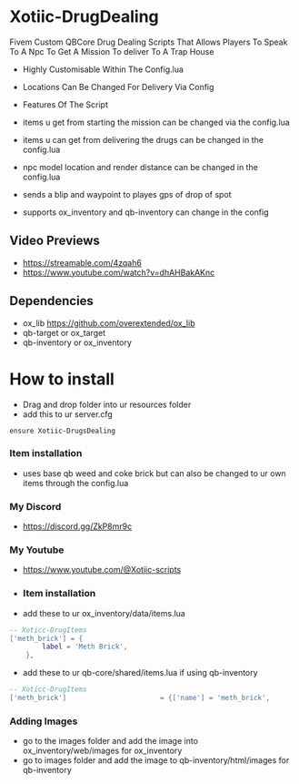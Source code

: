 # Xotiic-DrugDealing
Fivem Custom QBCore Drug Dealing Scripts That Allows Players To Speak To A Npc To Get A Mission To deliver To A Trap House

- Highly Customisable Within The Config.lua
- Locations Can Be Changed For Delivery Via Config

- Features Of The Script
- items u get from starting the mission can be changed via the config.lua
- items u can get from delivering the drugs can be changed in the config.lua
- npc model location and render distance can be changed in the config.lua 
- sends a blip and waypoint to playes gps of drop of spot
- supports ox_inventory and qb-inventory can change in the config

## Video Previews
- https://streamable.com/4zqah6
- https://www.youtube.com/watch?v=dhAHBakAKnc

## Dependencies
- ox_lib https://github.com/overextended/ox_lib
- qb-target or ox_target
- qb-inventory or ox_inventory

# How to install
 
- Drag and drop folder into ur resources folder
- add this to ur server.cfg
```
ensure Xotiic-DrugsDealing
```
### Item installation
- uses base qb weed and coke brick but can also be changed to ur own items through the config.lua

### My Discord
- https://discord.gg/ZkP8mr9c

### My Youtube
- https://www.youtube.com/@Xotiic-scripts

- ### Item installation

- add these to ur ox_inventory/data/items.lua
```lua
-- Xoticc-DrugItems
['meth_brick'] = {
		label = 'Meth Brick',
	},
```

- add these to ur qb-core/shared/items.lua if using qb-inventory
```lua
-- Xoticc-DrugItems
['meth_brick'] 	         			 = {['name'] = 'meth_brick', 						['label'] = 'Meth Brick', 					['weight'] = 1000, 		['type'] = 'item', 		['image'] = 'meth_brick.png', 				['unique'] = false, 		['useable'] = true, 	['shouldClose'] = true,	   ['combinable'] = nil,   ['description'] = 'Meth Brick?'},
```


### Adding Images

- go to the images folder and add the image into ox_inventory/web/images for ox_inventory
- go to images folder and add the image to qb-inventory/html/images for qb-inventory
